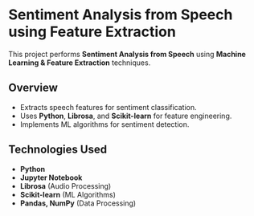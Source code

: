 # Sentiment Analysis from Speech using Feature Extraction

This project performs **Sentiment Analysis from Speech** using **Machine Learning & Feature Extraction** techniques.

##  Overview
- Extracts speech features for sentiment classification.
- Uses **Python**, **Librosa**, and **Scikit-learn** for feature engineering.
- Implements ML algorithms for sentiment detection.

##  Technologies Used
- **Python**
- **Jupyter Notebook**
- **Librosa** (Audio Processing)
- **Scikit-learn** (ML Algorithms)
- **Pandas, NumPy** (Data Processing)

